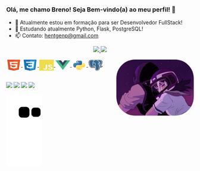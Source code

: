 ### Olá, me chamo Breno! Seja Bem-vindo(a) ao meu perfil! 👋


- 🔭 Atualmente estou em formação para ser Desenvolvedor FullStack!
- 🌱 Estudando atualmente Python, Flask, PostgreSQL!
- 📫 Contato: hentgenp@gmail.com

<div align="center">
  <a href="https://github.com/breno-mt">
  <img height="180em" src="https://github-readme-stats.vercel.app/api?username=breno-mt&show_icons=true&theme=dracula&include_all_commits=true&count_private=true"/>
  <img height="180em" src="https://github-readme-stats.vercel.app/api/top-langs/?username=breno-mt&layout=compact&langs_count=7&theme=dracula"/>
</div>
<div style="display: inline_block"><br>
  <img align="center" alt="Breno-HTML" height="30" width="40" src="https://raw.githubusercontent.com/devicons/devicon/master/icons/html5/html5-original.svg">
  <img align="center" alt="Breno-CSS" height="30" width="40" src="https://raw.githubusercontent.com/devicons/devicon/master/icons/css3/css3-original.svg">
  <img align="center" alt="Breno-JS" height="30" width="40" src="https://raw.githubusercontent.com/devicons/devicon/master/icons/javascript/javascript-plain.svg">
  <img align="center" alt="Breno-VueJS" height="30" width="40" src="https://raw.githubusercontent.com/devicons/devicon/master/icons/vuejs/vuejs-original.svg">
  <img align="center" alt="Breno-Python" height="30" width="40" src="https://raw.githubusercontent.com/devicons/devicon/master/icons/python/python-original.svg">
  <img align="center" atl="Breno-PostGRE" height="30" width="40" src="https://raw.githubusercontent.com/devicons/devicon/master/icons/postgresql/postgresql-original.svg">
  <img align="right" alt="Breno-gif" height="150" style="border-radius:50px;" src="https://github.com/Breno-MT/Breno-MT/blob/main/286914539042201.gif">
</div>
  
  ##
 
<div> 
  <a href="https://www.instagram.com/brenomt11/" target="_blank"><img src="https://img.shields.io/badge/-Instagram-%23E4405F?style=for-the-badge&logo=instagram&logoColor=white" target="_blank"></a>
 	<a href="https://www.twitch.tv/ipwnagy" target="_blank"><img src="https://img.shields.io/badge/Twitch-9146FF?style=for-the-badge&logo=twitch&logoColor=white" target="_blank"></a> 
  <a href = "mailto:hentgenp@gmail.com"><img src="https://img.shields.io/badge/-Gmail-%23333?style=for-the-badge&logo=gmail&logoColor=white" target="_blank"></a>
  <a href="https://www.linkedin.com/in/breno-martins-95080a205/" target="_blank"><img src="https://img.shields.io/badge/-LinkedIn-%230077B5?style=for-the-badge&logo=linkedin&logoColor=white" target="_blank"></a> 
 
  ![Snake animation](https://github.com/rafaballerini/rafaballerini/blob/output/github-contribution-grid-snake.svg)
 
</div>
